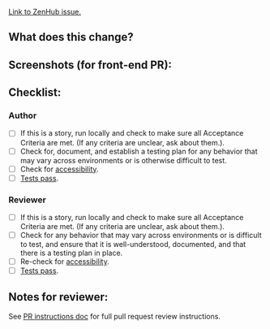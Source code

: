 [Link to ZenHub issue.](link-goes-here)

## What does this change?

## Screenshots (for front-end PR):

## Checklist:

### Author

+ [ ] If this is a story, run locally and check to make sure all Acceptance Criteria are met. (If any criteria are unclear, ask about them.).
+ [ ] Check for, document, and establish a testing plan for any behavior that may vary across environments or is otherwise difficult to test.
+ [ ] Check for [accessibility](https://github.com/usdoj-crt/crt-portal/blob/develop/docs/a11y_plan.md).
+ [ ] [Tests pass](https://github.com/USDOJ/crt-portal/#tests).

### Reviewer

+ [ ] If this is a story, run locally and check to make sure all Acceptance Criteria are met. (If any criteria are unclear, ask about them.).
+ [ ] Check for any behavior that may vary across environments or is difficult to test, and ensure that it is well-understood, documented, and that there is a testing plan in place.
+ [ ] Re-check for [accessibility](https://github.com/usdoj-crt/crt-portal/blob/develop/docs/a11y_plan.md).
+ [ ] [Tests pass](https://github.com/USDOJ/crt-portal/#tests).

## Notes for reviewer:

See [PR instructions doc](https://github.com/usdoj/crt-portal/blob/master/docs/pull_requests.md) for full pull request review instructions.
